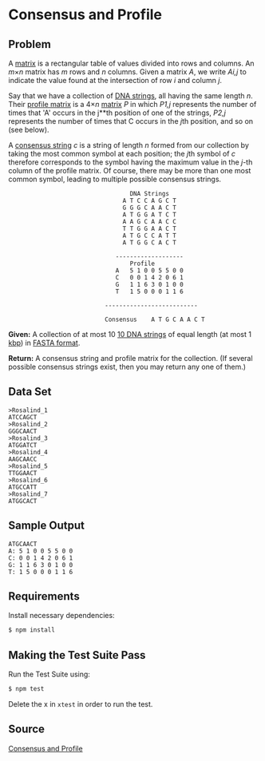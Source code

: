 # Consensus and Profile

## Problem
A [matrix](https://en.wikipedia.org/wiki/Matrix_(mathematics)) is a rectangular table of values divided into rows and columns. An *m*×*n* matrix has *m* rows and *n* columns. Given a matrix *A*, we write *Ai,j* to indicate the value found at the intersection of row *i* and column *j*.

Say that we have a collection of [DNA strings](https://en.wikipedia.org/wiki/DNA), all having the same length *n*. Their [profile matrix](https://en.wikipedia.org/wiki/Sequence_alignment#Motif_finding) is a 4×*n* [matrix](https://en.wikipedia.org/wiki/Matrix_(mathematics)) *P* in which *P1,j* represents the number of times that 'A' occurs in the j**th position of one of the strings, *P2,j* represents the number of times that C occurs in the *j*th position, and so on (see below).

A [consensus string](https://en.wikipedia.org/wiki/Consensus_sequence) *c* is a string of length *n* formed from our collection by taking the most common symbol at each position; the *j*th symbol of *c* therefore corresponds to the symbol having the maximum value in the *j*-th column of the profile matrix. Of course, there may be more than one most common symbol, leading to multiple possible consensus strings.

                                      DNA Strings
                                    A T C C A G C T
                                    G G G C A A C T
                                    A T G G A T C T
                                    A A G C A A C C
                                    T T G G A A C T
                                    A T G C C A T T
                                    A T G G C A C T

                                  -------------------                            
                                      Profile
                                  A   5 1 0 0 5 5 0 0
                                  C   0 0 1 4 2 0 6 1
                                  G   1 1 6 3 0 1 0 0
                                  T   1 5 0 0 0 1 1 6

                               --------------------------

                               Consensus	A T G C A A C T


**Given:** A collection of at most 10 [10 DNA strings](https://en.wikipedia.org/wiki/DNA) of equal length (at most 1 [kbp](https://en.wikipedia.org/wiki/Base_pair#Length_measurements)) in [FASTA format](https://en.wikipedia.org/wiki/FASTA_format).

**Return:** A consensus string and profile matrix for the collection. (If several possible consensus strings exist, then you may return any one of them.)

## Data Set
```
>Rosalind_1
ATCCAGCT
>Rosalind_2
GGGCAACT
>Rosalind_3
ATGGATCT
>Rosalind_4
AAGCAACC
>Rosalind_5
TTGGAACT
>Rosalind_6
ATGCCATT
>Rosalind_7
ATGGCACT
```

## Sample Output
```
ATGCAACT
A: 5 1 0 0 5 5 0 0
C: 0 0 1 4 2 0 6 1
G: 1 1 6 3 0 1 0 0
T: 1 5 0 0 0 1 1 6
```

## Requirements
Install necessary dependencies:

```bash
$ npm install
```

## Making the Test Suite Pass
Run the Test Suite using:

```bash
$ npm test
```

Delete the x in `xtest` in order to run the test.

## Source
[Consensus and Profile](http://rosalind.info/problems/cons/)
